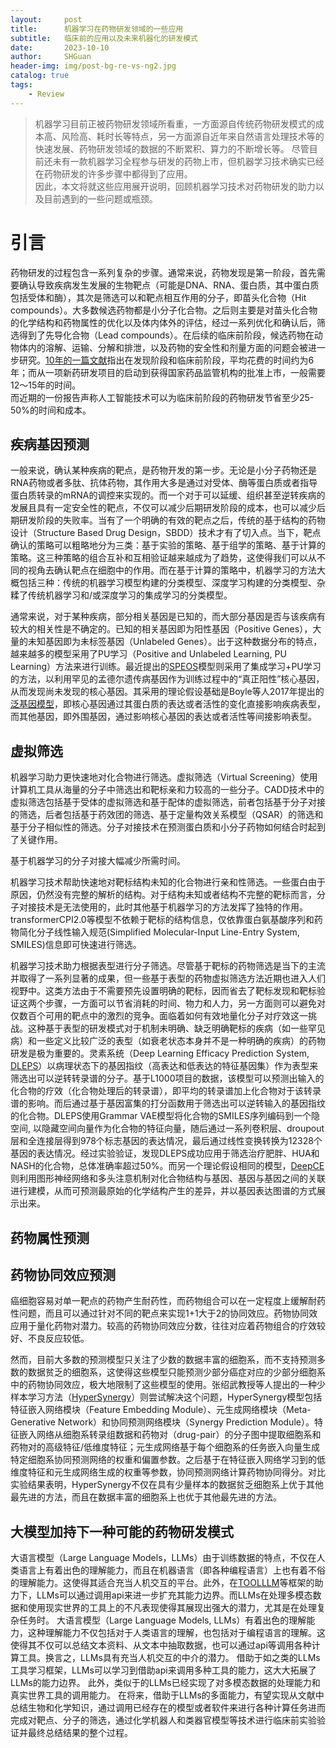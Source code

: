 ```yaml
---
layout:     post
title:      机器学习在药物研发领域的一些应用
subtitle:   临床前的应用以及未来机器化的研发模式
date:       2023-10-10
author:     SHGuan
header-img: img/post-bg-re-vs-ng2.jpg
catalog: true
tags:
    - Review
---
```


> 机器学习目前正被药物研发领域所看重，一方面源自传统药物研发模式的成本高、风险高、耗时长等特点，另一方面源自近年来自然语言处理技术等的快速发展、药物研发领域的数据的不断累积、算力的不断增长等。
> 尽管目前还未有一款机器学习全程参与研发的药物上市，但机器学习技术确实已经在药物研发的许多步骤中都得到了应用。  
> 因此，本文将就这些应用展开说明，回顾机器学习技术对药物研发的助力以及目前遇到的一些问题或瓶颈。  
> 
> 
  
#   引言
药物研发的过程包含一系列复杂的步骤。通常来说，药物发现是第一阶段，首先需要确认导致疾病发生发展的生物靶点（可能是DNA、RNA、蛋白质，其中蛋白质包括受体和酶），其次是筛选可以和靶点相互作用的分子，即苗头化合物（Hit compounds）。大多数候选药物都是小分子化合物。之后则主要是对苗头化合物的化学结构和药物属性的优化以及体内体外的评估，经过一系列优化和确认后，筛选得到了先导化合物（Lead compounds）。在后续的临床前阶段，候选药物在动物体内的溶解、运输、分解和排泄，以及药物的安全性和剂量方面的问题会被进一步研究。[10年的一篇文献](https://www.nature.com/articles/nrd3078)指出在发现阶段和临床前阶段，平均花费的时间约为6年；而从一项新药研发项目的启动到获得国家药品监管机构的批准上市，一般需要12～15年的时间。  
而近期的一份报告声称人工智能技术可以为临床前阶段的药物研发节省至少25-50%的时间和成本。  
## 疾病基因预测  
一般来说，确认某种疾病的靶点，是药物开发的第一步。无论是小分子药物还是RNA药物或者多肽、抗体药物，其作用大多是通过对受体、酶等蛋白质或者指导蛋白质转录的mRNA的调控来实现的。而一个对于可以延缓、组织甚至逆转疾病的发展且具有一定安全性的靶点，不仅可以减少后期研发阶段的成本，也可以减少后期研发阶段的失败率。当有了一个明确的有效的靶点之后，传统的基于结构的药物设计（Structure Based Drug Design，SBDD）技术才有了切入点。当下，靶点确认的策略可以粗略地分为三类：基于实验的策略、基于组学的策略、基于计算的策略。这三种策略的组合互补和互相验证越来越成为了趋势，这使得我们可以从不同的视角去确认靶点在细胞中的作用。而在基于计算的策略中，机器学习的方法大概包括三种：传统的机器学习模型构建的分类模型、深度学习构建的分类模型、杂糅了传统机器学习和/或深度学习的集成学习的分类模型。  
  
通常来说，对于某种疾病，部分相关基因是已知的，而大部分基因是否与该疾病有较大的相关性是不确定的。已知的相关基因即为阳性基因（Positive Genes），大量的未知基因即为未标签基因（Unlabeled Genes）。出于这种数据分布的特点，越来越多的模型采用了PU学习（Positive and Unlabeled Learning, PU Learning）方法来进行训练。最近提出的[SPEOS](https://github.com/fratajcz/speos)模型则采用了集成学习+PU学习的方法，以利用罕见的孟德尔遗传病基因作为训练过程中的“真正阳性”核心基因，从而发现尚未发现的核心基因。其采用的理论假设基础是Boyle等人2017年提出的[泛基因模型](https://pubmed.ncbi.nlm.nih.gov/28622505/)，即核心基因通过其蛋白质的表达或者活性的变化直接影响疾病表型，而其他基因，即外围基因，通过影响核心基因的表达或者活性等间接影响表型。  
  
## 虚拟筛选
机器学习助力更快速地对化合物进行筛选。虚拟筛选（Virtual Screening）使用计算机工具从海量的分子中筛选出和靶标亲和力较高的一些分子。CADD技术中的虚拟筛选包括基于受体的虚拟筛选和基于配体的虚拟筛选，前者包括基于分子对接的筛选，后者包括基于药效团的筛选、基于定量构效关系模型（QSAR）的筛选和基于分子相似性的筛选。分子对接技术在预测蛋白质和小分子药物如何结合时起到了关键作用。 
  
基于机器学习的分子对接大幅减少所需时间。  
  
机器学习技术帮助快速地对靶标结构未知的化合物进行亲和性筛选。一些蛋白由于原因，仍然没有完整的解析的结构。对于结构未知或者结构不完整的靶标而言，分子对接技术是无法使用的，此时其他基于机器学习的方法发挥了独特的作用。  transformerCPI2.0等模型不依赖于靶标的结构信息，仅依靠蛋白氨基酸序列和药物简化分子线性输入规范(Simplified Molecular-Input Line-Entry System, SMILES)信息即可快速进行筛选。  
  
机器学习技术助力根据表型进行分子筛选。尽管基于靶标的药物筛选是当下的主流并取得了一系列显著的成果，但一些基于表型的药物虚拟筛选方法近期也进入人们视野中。这类方法由于不需要预先设置明确的靶标，因而省去了靶标发现和靶标验证这两个步骤，一方面可以节省消耗的时间、物力和人力，另一方面则可以避免对仅数百个可用的靶点中的激烈的竞争。面临着如何有效地量化分子对疗效这一挑战。这种基于表型的研发模式对于机制未明确、缺乏明确靶标的疾病（如一些罕见病）和一些定义比较广泛的表型（如衰老状态本身并不是一种明确的疾病）的药物研发是极为重要的。灵素系统（Deep Learning Efficacy Prediction System, [DLEPS](https://www.nature.com/articles/s41587-021-00946-z)）以病理状态下的基因指纹（高表达和低表达的特征基因集）作为表型来筛选出可以逆转转录谱的分子。基于L1000项目的数据，该模型可以预测出输入的化合物的疗效（化合物处理后的转录谱），即平均的转录谱加上化合物对于该转录谱的影响。而后通过基于基因富集的打分函数用于筛选出可以逆转输入的基因指纹的化合物。DLEPS使用Grammar VAE模型将化合物的SMILES序列编码到一个隐空间, 以隐藏空间向量作为化合物的特征向量，随后通过一系列卷积层、droupout层和全连接层得到978个标志基因的表达情况，最后通过线性变换转换为12328个基因的表达情况。经过实验验证，发现DLEPS成功应用于筛选治疗肥胖、HUA和NASH的化合物，总体准确率超过50%。而另一个理论假设相同的模型，[DeepCE](https://www.nature.com/articles/s42256-020-00285-9)则利用图形神经网络和多头注意机制对化合物结构与基因、基因与基因之间的关联进行建模，从而可预测最原始的化学结构产生的差异，并以基因表达图谱的方式展示出来。
  
## 药物属性预测  
  
## 药物协同效应预测
癌细胞容易对单一靶点的药物产生耐药性，而药物组合可以在一定程度上缓解耐药性问题，而且可以通过针对不同的靶点来实现1+1大于2的协同效应。药物协同效应用于量化药物对潜力。较高的药物协同效应分数，往往对应着药物组合的疗效较好、不良反应较低。
  
然而，目前大多数的预测模型只关注了少数的数据丰富的细胞系，而不支持预测多数的数据贫乏的细胞系，这使得这些模型只能预测少部分癌症对应的少部分细胞系中的药物协同效应，极大地限制了这些模型的使用。张绍武教授等人提出的一种少样本学习方法（[HyperSynergy](https://www.computer.org/csdl/journal/tp/2023/08/10050784/1L036LCblmM)）则尝试解决这个问题，HyperSynergy模型包括特征嵌入网络模块（Feature Embedding Module）、元生成网络模块（Meta-Generative Network）和协同预测网络模块（Synergy Prediction Module）。特征嵌入网络从细胞系转录组数据和药物对（drug-pair）的分子图中提取细胞系和药物对的高级特征/低维度特征；元生成网络基于每个细胞系的任务嵌入向量生成特定细胞系协同预测网络的权重和偏置参数。之后基于在特征嵌入网络学习到的低维度特征和元生成网络生成的权重等参数，协同预测网络计算药物协同得分。对比实验结果表明，HyperSynergy不仅在具有少量样本的数据贫乏细胞系上优于其他最先进的方法，而且在数据丰富的细胞系上也优于其他最先进的方法。

## 大模型加持下一种可能的药物研发模式
大语言模型（Large Language Models，LLMs）由于训练数据的特点，不仅在人类语言上有着出色的理解能力，而且在机器语言（即各种编程语言）上也有着不俗的理解能力。这使得其适合充当人机交互的平台。此外，在[TOOLLLM](https://arxiv.org/abs/2307.16789)等框架的助力下，LLMs可以通过调用api来进一步扩充其能力边界。而LLMs在处理多模态数据和使用现实世界的工具上的不凡表现使得其展现出强大的潜力，尤其是在处理复杂任务时。
大语言模型（Large Language Models, LLMs）有着出色的理解能力，这种理解能力不仅包括对于人类语言的理解，也包括对于编程语言的理解。这使得其不仅可以总结文本资料、从文本中抽取数据，也可以通过api等调用各种计算工具。换言之，LLMs具有充当人机交互的中介的潜力。
借助于如之类的LLMs工具学习框架，LLMs可以学习到借助api来调用多种工具的能力，这大大拓展了LLMs的能力边界。
此外，类似于的LLMs已经实现了对多模态数据的处理能力和真实世界工具的调用能力。
在将来，借助于LLMs的多面能力，有望实现从文献中总结生物和化学知识，通过调用已经存在的模型或者软件来进行各种计算任务进而完成对靶点、分子的筛选，通过化学机器人和类器官模型等技术进行临床前实验验证并最终总结结果的整个过程。
